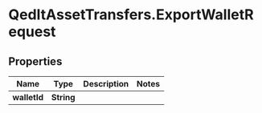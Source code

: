 # QedItAssetTransfers.ExportWalletRequest

## Properties
Name | Type | Description | Notes
------------ | ------------- | ------------- | -------------
**walletId** | **String** |  | 


